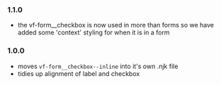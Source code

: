 ### 1.1.0

* the vf-form__checkbox is now used in more than forms so we have added some 'context' styling for when it is in a form

### 1.0.0

* moves `vf-form__checkbox--inline` into it's own .njk file
* tidies up alignment of label and checkbox
